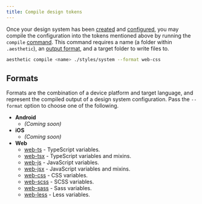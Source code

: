```yaml
---
title: Compile design tokens
---
```


Once your design system has been [created](../design-system/create.md) and
[configured](../design-system/config.md), you may compile the configuration into the tokens
mentioned above by running the `compile` [command](../prerequisites.mdx#command-line). This command
requires a name (a folder within `.aesthetic`), an [output format](#formats), and a target folder to
write files to.

```bash
aesthetic compile <name> ./styles/system --format web-css
```

## Formats

Formats are the combination of a device platform and target language, and represent the compiled
output of a design system configuration. Pass the `--format` option to choose one of the following.

- **Android**
  - _(Coming soon)_
- **iOS**
  - _(Coming soon)_
- **Web**
  - [web-ts](./web/ts.md) - TypeScript variables.
  - [web-tsx](./web/tsx.md) - TypeScript variables and mixins.
  - [web-js](./web/ts.md) - JavaScript variables.
  - [web-jsx](./web/tsx.md) - JavaScript variables and mixins.
  - [web-css](./web/css.md) - CSS variables.
  - [web-scss](./web/scss.md) - SCSS variables.
  - [web-sass](./web/sass.md) - Sass variables.
  - [web-less](./web/less.md) - Less variables.
